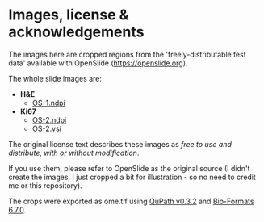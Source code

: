 # Images, license & acknowledgements

The images here are cropped regions from the 'freely-distributable test data' available with OpenSlide (https://openslide.org).

The whole slide images are:
* **H&E**
  * [OS-1.ndpi](https://openslide.cs.cmu.edu/download/openslide-testdata/Hamamatsu/)
* **Ki67**
  * [OS-2.ndpi](https://openslide.cs.cmu.edu/download/openslide-testdata/Hamamatsu/)
  * [OS-2.vsi](https://openslide.cs.cmu.edu/download/openslide-testdata/Olympus/)

The original license text describes these images as *free to use and distribute, with or without modification*.

If you use them, please refer to OpenSlide as the original source (I didn't create the images, I just cropped a bit for illustration - so no need to credit me or this repository).

The crops were exported as ome.tif using [QuPath v0.3.2](http://qupath.github.io) and [Bio-Formats 6.7.0](https://www.openmicroscopy.org/bio-formats/).
